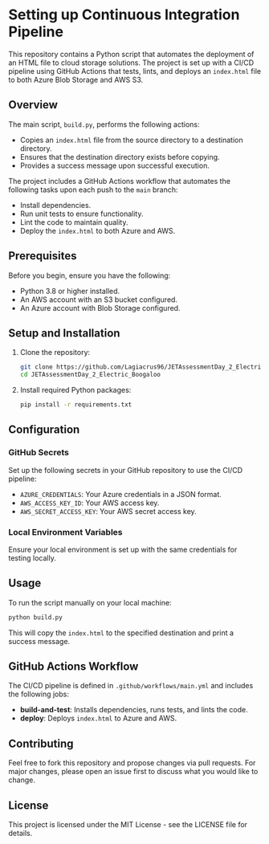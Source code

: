 # Setting up Continuous Integration Pipeline

This repository contains a Python script that automates the deployment of an HTML file to cloud storage solutions. The project is set up with a CI/CD pipeline using GitHub Actions that tests, lints, and deploys an `index.html` file to both Azure Blob Storage and AWS S3.

## Overview

The main script, `build.py`, performs the following actions:

- Copies an `index.html` file from the source directory to a destination directory.
- Ensures that the destination directory exists before copying.
- Provides a success message upon successful execution.

The project includes a GitHub Actions workflow that automates the following tasks upon each push to the `main` branch:

- Install dependencies.
- Run unit tests to ensure functionality.
- Lint the code to maintain quality.
- Deploy the `index.html` to both Azure and AWS.

## Prerequisites

Before you begin, ensure you have the following:
- Python 3.8 or higher installed.
- An AWS account with an S3 bucket configured.
- An Azure account with Blob Storage configured.

## Setup and Installation

1. Clone the repository:
   ```bash
   git clone https://github.com/Lagiacrus96/JETAssessmentDay_2_Electric_Boogaloo.git
   cd JETAssessmentDay_2_Electric_Boogaloo
   ```

2. Install required Python packages:
   ```bash
   pip install -r requirements.txt
   ```

## Configuration

### GitHub Secrets

Set up the following secrets in your GitHub repository to use the CI/CD pipeline:

- `AZURE_CREDENTIALS`: Your Azure credentials in a JSON format.
- `AWS_ACCESS_KEY_ID`: Your AWS access key.
- `AWS_SECRET_ACCESS_KEY`: Your AWS secret access key.

### Local Environment Variables

Ensure your local environment is set up with the same credentials for testing locally.

## Usage

To run the script manually on your local machine:

```bash
python build.py
```

This will copy the `index.html` to the specified destination and print a success message.

## GitHub Actions Workflow

The CI/CD pipeline is defined in `.github/workflows/main.yml` and includes the following jobs:

- **build-and-test**: Installs dependencies, runs tests, and lints the code.
- **deploy**: Deploys `index.html` to Azure and AWS.

## Contributing

Feel free to fork this repository and propose changes via pull requests. For major changes, please open an issue first to discuss what you would like to change.

## License

This project is licensed under the MIT License - see the LICENSE file for details.
